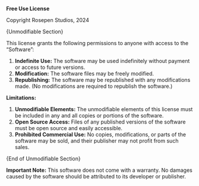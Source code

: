 **Free Use License**

Copyright Rosepen Studios, 2024

{Unmodifiable Section}

This license grants the following permissions to anyone with access to the “Software”:

1. **Indefinite Use:** The software may be used indefinitely without payment or access to future versions.
2. **Modification:** The software files may be freely modified.
3. **Republishing:** The software may be republished with any modifications made. (No modifications are required to republish the software.)

**Limitations:**

1. **Unmodifiable Elements:** The unmodifiable elements of this license must be included in any and all copies or portions of the software.
2. **Open Source Access:** Files of any published versions of the software must be open source and easily accessible.
3. **Prohibited Commercial Use:** No copies, modifications, or parts of the software may be sold, and their publisher may not profit from such sales.

{End of Unmodifiable Section}

**Important Note:**
This software does not come with a warranty. No damages caused by the software should be attributed to its developer or publisher.
